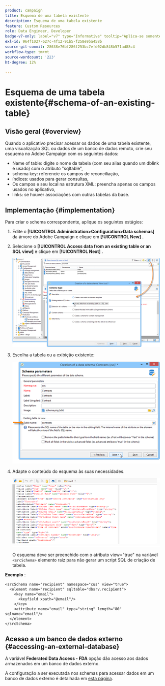 ```yaml
---
product: campaign
title: Esquema de uma tabela existente
description: Esquema de uma tabela existente
feature: Custom Resources
role: Data Engineer, Developer
badge-v7-only: label="v7" type="Informative" tooltip="Aplica-se somente ao Campaign Classic v7"
exl-id: 964f1027-627c-4f12-91b5-f258e9ba458b
source-git-commit: 28638e76bf286f253bc7efd02db848b571ad88c4
workflow-type: tm+mt
source-wordcount: '223'
ht-degree: 12%

---
```


# Esquema de uma tabela existente{#schema-of-an-existing-table}

## Visão geral {#overview}

Quando o aplicativo precisar acessar os dados de uma tabela existente, uma visualização SQL ou dados de um banco de dados remoto, crie seu esquema no Adobe Campaign com os seguintes dados:

* Name of table: digite o nome da tabela (com seu alias quando um dblink é usado) com o atributo &quot;sqltable&quot;,
* schema key: referencie os campos de reconciliação,
* índices: usados para gerar consultas,
* Os campos e seu local na estrutura XML: preencha apenas os campos usados no aplicativo,
* links: se houver associações com outras tabelas da base.

## Implementação {#implementation}

Para criar o schema correspondente, aplique os seguintes estágios:

1. Edite o **[!UICONTROL Administration>Configuration>Data schemas]** da árvore do Adobe Campaign e clique em **[!UICONTROL New]** .
1. Selecione o **[!UICONTROL Access data from an existing table or an SQL view]** e clique em **[!UICONTROL Next]** .

   ![](assets/s_ncs_configuration_extand_a_schema.png)

1. Escolha a tabela ou a exibição existente:

   ![](assets/s_ncs_configuration_select_table.png)

1. Adapte o conteúdo do esquema às suas necessidades.

   ![](assets/s_ncs_configuration_view_create_schema.png)

   O esquema deve ser preenchido com o atributo view=&quot;true&quot; na variável `<srcSchema>` elemento raiz para não gerar um script SQL de criação de tabela.

**Exemplo** :

```
<srcSchema name="recipient" namespace="cus" view="true">
  <element name="recipient" sqltable="dbsrv.recipient">
    <key name="email">
      <keyfield xpath="@email"/>
    </key>   
    <attribute name="email" type="string" length="80" sqlname="email"/>
  </element>
</srcSchema>
```

## Acesso a um banco de dados externo {#accessing-an-external-database}

A variável **Federated Data Access - FDA** opção dão acesso aos dados armazenados em um banco de dados externo.

A configuração a ser executada nos schemas para acessar dados em um banco de dados externo é detalhada em [esta página](../../installation/using/creating-data-schema.md).
